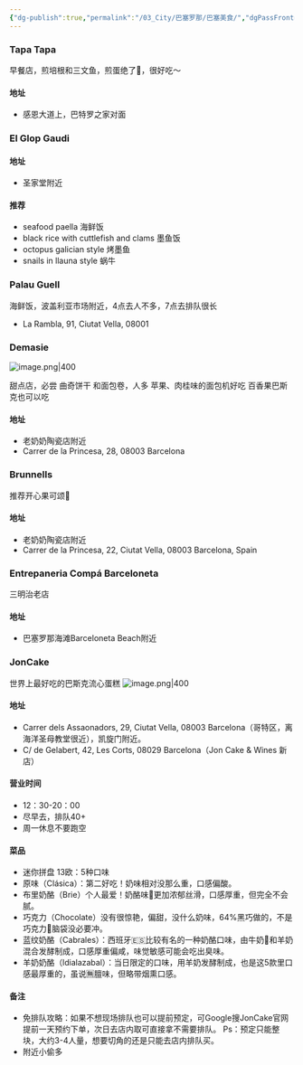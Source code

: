 ```yaml
---
{"dg-publish":true,"permalink":"/03_City/巴塞罗那/巴塞美食/","dgPassFrontmatter":true}
---
```


### Tapa Tapa
早餐店，煎培根和三文鱼，煎蛋绝了🍳，很好吃～
#### 地址
+ 感恩大道上，巴特罗之家对面

### El Glop Gaudi
#### 地址
+ 圣家堂附近
#### 推荐
+ seafood paella 海鲜饭
+ black rice with cuttlefish and clams 墨鱼饭
+ octopus galician style 烤墨鱼
+ snails in llauna style 蜗牛

### Palau Guell
海鲜饭，波盖利亚市场附近，4点去人不多，7点去排队很长
+ La Rambla, 91, Ciutat Vella, 08001

### Demasie
![image.png|400](https://obsidan-1314364309.cos.ap-beijing.myqcloud.com/obsidan/20250305011730340.png)

甜点店，必尝 曲奇饼干 和面包卷，人多
苹果、肉桂味的面包机好吃
百香果巴斯克也可以吃
#### 地址
+ 老奶奶陶瓷店附近
+ Carrer de la Princesa, 28, 08003 Barcelona


### Brunnells
推荐开心果可颂🥐
#### 地址
+ 老奶奶陶瓷店附近
+ Carrer de la Princesa, 22, Ciutat Vella, 08003 Barcelona, Spain

### Entrepaneria Compá Barceloneta
三明治老店
#### 地址
+ 巴塞罗那海滩Barceloneta Beach附近


### JonCake
世界上最好吃的巴斯克流心蛋糕
![image.png|400](https://obsidan-1314364309.cos.ap-beijing.myqcloud.com/obsidan/20250304011447401.png)


#### 地址
+ Carrer dels Assaonadors, 29, Ciutat Vella, 08003 Barcelona（哥特区，离海洋圣母教堂很近），凯旋门附近。
+  C/ de Gelabert, 42, Les Corts, 08029 Barcelona（Jon Cake & Wines  新店）

#### 营业时间
+ 12：30-20：00
+ 尽早去，排队40+
+ 周一休息不要跑空

#### 菜品
+ 迷你拼盘 13欧：5种口味
+ 原味（Clásica）：第二好吃！奶味相对没那么重，口感偏酸。
+ 布里奶酪（Brie）个人最爱！奶酪味🧀更加浓郁丝滑，口感厚重，但完全不会腻。
+ 巧克力（Chocolate）没有很惊艳，偏甜，没什么奶味，64%黑巧做的，不是巧克力🍫脑袋没必要冲。
+ 蓝纹奶酪（Cabrales）：西班牙🇪🇸比较有名的一种奶酪口味，由牛奶🥛和羊奶混合发酵制成，口感厚重偏咸，味觉敏感可能会吃出臭味。
+ 羊奶奶酪（ldialazabal）：当日限定的口味，用羊奶发酵制成，也是这5款里口感最厚重的，虽说🈚膻味，但略带烟熏口感。

#### 备注
+ 免排队攻略：如果不想现场排队也可以提前预定，可Google搜JonCake官网提前一天预约下单，次日去店内取可直接拿不需要排队。 Ps：预定只能整块，大约3-4人量，想要切角的还是只能去店内排队买。
+ 附近小偷多